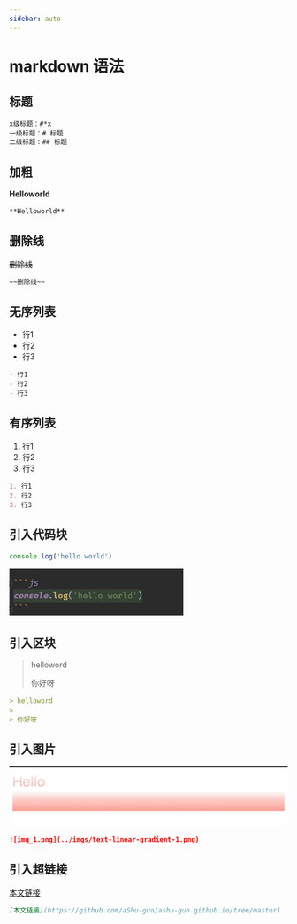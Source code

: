 ```yaml
---
sidebar: auto
---
```


# markdown 语法

## 标题

```markdown
x级标题：#*x
一级标题：# 标题
二级标题：## 标题
```

## 加粗

**Helloworld**

```markdown
**Helloworld**

```

## 删除线

~~删除线~~

```markdown
~~删除线~~
```

## 无序列表

- 行1
- 行2
- 行3

```markdown
- 行1
- 行2
- 行3
```

## 有序列表

1. 行1
2. 行2
3. 行3

```markdown
1. 行1
2. 行2
3. 行3
```

## 引入代码块

```js
console.log('hello world')
```

![img.png](/imgs/base/markdow-syntax.png)

## 引入区块

> helloword
>
> 你好呀

```markdown
> helloword
>
> 你好呀
```

## 引入图片

![img_1.png](/imgs/text-linear-gradient-1.png)

```markdown
![img_1.png](../imgs/text-linear-gradient-1.png)
```

## 引入超链接

[本文链接](https://github.com/aShu-guo/ashu-guo.github.io/tree/master)

```markdown
[本文链接](https://github.com/aShu-guo/ashu-guo.github.io/tree/master)
```
